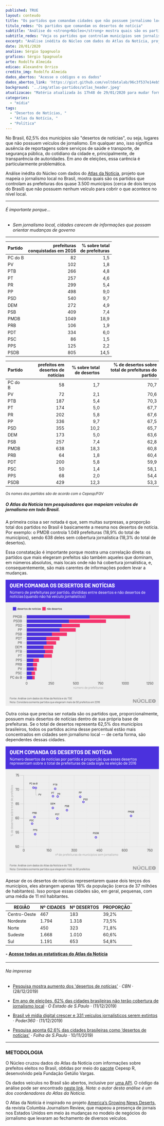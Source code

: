 ```yaml
---
published: TRUE
layout: conteudo
title: "Os partidos que comandam cidades que não possuem jornalismo local"
titulo_redes: "Os partidos que comandam os desertos de notícia"
subtitle: "Análise do <strong>Núcleo</strong> mostra quais são os partidos que controlam as prefeituras dos quase 3.500 municípios (cerca de dois terços do Brasil) que não possuem nenhum veículo para cobrir o que acontece no nível local, os chamados <em>desertos de notícias</em>."
subtitle_redes: "Veja os partidos que controlam municípios sem jornalismo local"
excerpt: "Análise inédita do Núcleo com dados do Atlas da Notícia, projeto que mapeia o jornalismo local no Brasil, mostra quais são os partidos que controlam as prefeituras dos quase 3.500 municípios (cerca de dois terços do Brasil) que não possuem nenhum veículo para cobrir o que acontece no nível local."
date: 28/01/2020
analise: Sérgio Spagnuolo
graficos: Sérgio Spagnuolo
arte: Rodolfo Almeida
edicao: Alexandre Orrico
credito_img: Rodolfo Almeida
dados_abertos: "Acesse o códigos e os dados"
dados_abertos_link: 'https://gist.github.com/voltdatalab/96c3f537e14eb50d241eaedca13dee6c'
background: '../img/atlas-partidos/atlas_header.jpeg'
atualizacao: "Matéria atualizada às 17h48 de 29/01/2020 para mudar formatação das tabelas, a fim de melhorar visualização em celulares. Nenhuma informação foi alterada."
categories:
  - "mídia"
tags:
  - "Desertos de Notícias, "
  - "Atlas da Notícia, "
  - "Política"
---
```


No Brasil, 62,5% dos municípios são "desertos de notícias", ou seja, lugares que não possuem veículos de jornalismo. Em qualquer ano, isso significa ausência de reportagens sobre serviços de saúde e transporte, de segurança pública, do cotidiano da cidade e, principalmente, de transparência de autoridades. Em ano de eleições, essa carência é particularmente problemática.

Análise inédita do Núcleo com dados do [Atlas da Notícia](https://www.atlas.jor.br/), projeto que mapeia o jornalismo local no Brasil, mostra quais são os partidos que controlam as prefeituras dos quase 3.500 municípios (cerca de dois terços do Brasil) que não possuem nenhum veículo para cobrir o que acontece no nível local.


---

###### É importante porque...

- *Sem jornalismo local, cidades carecem de informações que possam orientar mudanças de governo*

---

|Partido | prefeituras <br>conquistadas em 2016| % sobre total <br>de prefeituras |
|:-------------|-------:|---------:|
|PC do B       |      82|       1,5|
|PV            |     102|       1,8|
|PTB           |     266|       4,8|
|PT            |     257|       4,6|
|PR            |     299|       5,4|
|PP            |     498|       9,0|
|PSD           |     540|       9,7|
|DEM           |     272|       4,9|
|PSB           |     409|       7,4|
|PMDB          |    1049|      18,9|
|PRB           |     106|       1,9|
|PDT           |     334|       6,0|
|PSC           |      86|       1,5|
|PPS           |     125|       2,2|
|PSDB          |     805|      14,5|

|Partido | prefeitos em desertos de notícias | % sobre total de desertos | % de desertos sobre total de prefeituras do partido |
|:-------------|----------------:|------------------:|---------:|
|PC do B       |               58|                1,7|      70,7|
|PV            |               72|                2,1|      70,6|
|PTB           |              187|                5,4|      70,3|
|PT            |              174|                5,0|      67,7|
|PR            |              202|                5,8|      67,6|
|PP            |              336|                9,7|      67,5|
|PSD           |              355|               10,2|      65,7|
|DEM           |              173|                5,0|      63,6|
|PSB           |              257|                7,4|      62,8|
|PMDB          |              638|               18,3|      60,8|
|PRB           |               64|                1,8|      60,4|
|PDT           |              200|                5,8|      59,9|
|PSC           |               50|                1,4|      58,1|
|PPS           |               68|                2,0|      54,4|
|PSDB          |              429|               12,3|      53,3|

<small>*Os nomes dos partidos são de acordo com o Cepesp/FGV*</small>

##### O Atlas da Notícia tem pesquisadores que mapeiam veículos de jornalismo em todo Brasil.

A primeira coisa a ser notada é que, sem muitas surpresas, a proporção total dos partidos no Brasil é basicamente a mesma nos desertos de notícia. Por exemplo: o PMDB controla 1.049 prefeituras (18,9% do total de municípios), sendo 638 deles sem cobertura jornalística (18,3% do total de desertos).

Essa constatação é importante porque mostra uma correlação direta: os partidos que mais elegeram prefeitos são também aqueles que dominam, em números absolutos, mais locais onde não há cobertura jornalística, e, consequentemente, são mais carentes de informações podem levar a mudanças.

![Desertos por partido](../img/atlas-partidos/desertos_por_partido.png)

Outra coisa que precisa ser notada são os partidos que, proporcionalmente, possuem mais desertos de notícias dentro de sua própria base de prefeituras. Se o total de desertos representa 62,5% dos municípios brasileiros, todos os partidos acima desse percentual estão mais concentrados em cidades sem jornalismo local -- de certa forma, são dependentes dessas cidades.

![Desertos por partido](../img/atlas-partidos/desertos_por_partido_proporcoes.png)

Apesar de os desertos de notícias representarem quase dois terços dos municípios, eles abrangem apenas 18% da população (cerca de 37 milhões de habitantes). Isso porque essas cidades são, em geral, pequenas, com uma média de 11 mil habitantes.

| REGIÃO       | Nº CIDADES  | Nº DESERTOS  | PROPORÇÃO |
|--------------|-------------|--------------|-----------|
| Centro-Oeste | 467         | 183          | 39,2%     |
| Nordeste     | 1.794       | 1.318        | 73,5%     |
| Norte        | 450         | 323          | 71,8%     |
| Sudeste      | 1.668       | 1.010        | 60,6%     |
| Sul          | 1.191       | 653          | 54,8%     |

#### - [Acesse todas as estatísticas do Atlas da Notícia](https://www.atlas.jor.br/plataforma/estatisticas/)

---

###### Na imprensa

* [Pesquisa mostra aumento dos 'desertos de notícias'](https://cbn.globoradio.globo.com/media/audio/286662/pesquisa-mostra-aumento-dos-desertos-de-noticias.htm) &sdot; *CBN* &sdot; (28/12/2019)

* [Em ano de eleições, 62% das cidades brasileiras não terão cobertura de jornalismo local](https://politica.estadao.com.br/noticias/geral,em-ano-de-eleicoes-62-das-cidades-brasileiras-nao-terao-cobertura-de-jornalismo-local,70003122042) &sdot; *O Estado de S.Paulo* &sdot; (11/12/2019)

* [Brasil vê mídia digital crescer e 331 veículos jornalísticos serem extintos](https://www.poder360.com.br/midia/brasil-ve-midia-digital-crescer-e-331-veiculos-jornalisticos-serem-extintos/) &sdot; *Poder360* &sdot; (11/12/2019)

* [Pesquisa aponta 62,6% das cidades brasileiras como ‘desertos de notícias’](https://www1.folha.uol.com.br/mercado/2019/12/pesquisa-aponta-626-das-cidades-brasileiras-como-desertos-de-noticias.shtml) &sdot; *Folha de S.Paulo* &sdot; 10/11/2019)

---

### METODOLOGIA

O Núcleo cruzou dados do Atlas da Notícia com informações sobre prefeitos eleitos no Brasil, obtidas por meio do [pacote](https://github.com/Cepesp-Fgv/cepesp-r) Cepesp R, desenvolvido pela Fundação Getúlio Vargas.

Os dados veículos no Brasil são abertos, inclusive por [uma API](https://www.atlas.jor.br/plataforma/). O código da análise pode ser encontrado [neste link](https://gist.github.com/voltdatalab/96c3f537e14eb50d241eaedca13dee6c). *Nota: o autor desta análise é um dos coordenadores do Atlas da Notícia.*

O Atlas da Notícia é inspirado no projeto [America’s Growing News Deserts](https://www.cjr.org/local_news/american-news-deserts-donuts-local.php), da revista Columbia Journalism Review, que mapeou a presença de jornais nos Estados Unidos em meio às mudanças no modelo de negócios do jornalismo que levaram ao fechamento de diversos veículos.

